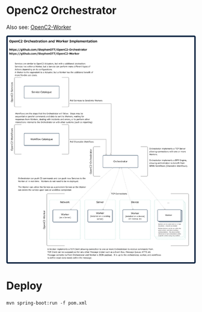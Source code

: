 # OpenC2 Orchestrator

Also see: [OpenC2-Worker](https://github.com/StephenOTT/OpenC2-Worker)

![design](./docs/design/openc2-design.png)

# Deploy

`mvn spring-boot:run -f pom.xml`
